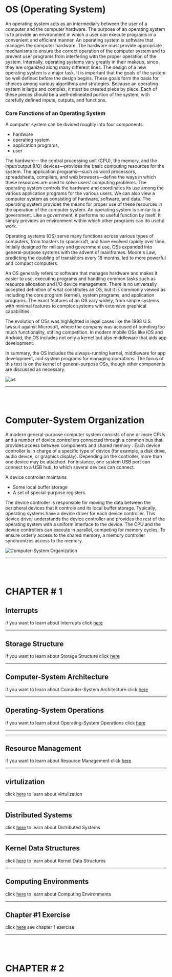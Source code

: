 # OS (Operating System)

An operating system acts as an intermediary between the user of a
computer and the computer hardware. The purpose of an operating
system is to provide an environment in which a user can execute
programs in a convenient and efficient manner.
An operating system is software that manages the computer hardware. The hardware must provide appropriate mechanisms to ensure the
correct operation of the computer system and to prevent user programs
from interfering with the proper operation of the system.
Internally, operating systems vary greatly in their makeup, since they
are organized along many different lines. The design of a new operating
system is a major task. It is important that the goals of the system be well
defined before the design begins. These goals form the basis for choices
among various algorithms and strategies.
Because an operating system is large and complex, it must be created
piece by piece. Each of these pieces should be a well-delineated portion
of the system, with carefully defined inputs, outputs, and functions.

### **Core Functions of an Operating System**

A computer system can be divided roughly into four
components:

- hardware
- operating system
- application programs,
- user

The hardware— the central processing unit (CPU), the memory, and the
input/output (I/O) devices—provides the basic computing resources for the
system. The application programs—such as word processors, spreadsheets,
compilers, and web browsers—define the ways in which these resources are
used to solve users’ computing problems. The operating system controls the
hardware and coordinates its use among the various application programs for
the various users.
We can also view a computer system as consisting of hardware, software,
and data. The operating system provides the means for proper use of these
resources in the operation of the computer system. An operating system is
similar to a government. Like a government, it performs no useful function
by itself. It simply provides an environment within which other programs can
do useful work.

Operating systems (OS) serve many functions across various types of computers, from toasters to spacecraft, and have evolved rapidly over time. Initially designed for military and government use, OSs expanded into general-purpose systems with the advent of mainframes. Moore's Law, predicting the doubling of transistors every 18 months, led to more powerful and compact computers.

An OS generally refers to software that manages hardware and makes it easier to use, executing programs and handling common tasks such as resource allocation and I/O device management. There is no universally accepted definition of what constitutes an OS, but it is commonly viewed as including the core program (kernel), system programs, and application programs. The exact features of an OS vary widely, from simple systems with minimal features to complex systems with extensive graphical capabilities.

The evolution of OSs was highlighted in legal cases like the 1998 U.S. lawsuit against Microsoft, where the company was accused of bundling too much functionality, stifling competition. In modern mobile OSs like iOS and Android, the OS includes not only a kernel but also middleware that aids app development.

In summary, the OS includes the always-running kernel, middleware for app development, and system programs for managing operations. The focus of this text is on the kernel of general-purpose OSs, though other components are discussed as necessary.

![os](https://encrypted-tbn2.gstatic.com/images?q=tbn:ANd9GcRoPce8JvqWBKm9lVMyp2O5_KIVxpf8fuvpgYnVeJhIkWkQczdY)

---

<br>
<br>

# Computer-System Organization

A modern general-purpose computer system consists of one or more CPUs and
a number of device controllers connected through a common bus that provides
access between components and shared memory . Each device
controller is in charge of a specific type of device (for example, a disk drive,
audio device, or graphics display). Depending on the controller, more than one
device may be attached. For instance, one system USB port can connect to a
USB hub, to which several devices can connect.

A device controller maintains

- Some local buffer storage
- A set of special-purpose registers.

The device controller is responsible for moving the data between the peripheral devices
that it controls and its local buffer storage.
Typically, operating systems have a device driver for each device controller. This device driver understands the device controller and provides the
rest of the operating system with a uniform interface to the device. The CPU and
the device controllers can execute in parallel, competing for memory cycles. To
ensure orderly access to the shared memory, a memory controller synchronizes
access to the memory.

![Computer-System Organization](https://images.slideplayer.com/36/10575294/slides/slide_9.jpg)

---

<br>
<br>

# CHAPTER # 1

## Interrupts

if you want to learn about Interrupts click [here](./chap1/interrupts/Interrupts.md)

---

## Storage Structure

if you want to learn about Storage Structure click [here](./chap1/Storage_Structure/Readme.md)

---

## Computer-System Architecture

if you want to learn about Computer-System Architecture click [here](./chap1/comp-sy-architecture/Readme.md)

---

## Operating-System Operations

if you want to learn about Operating-System Operations click [here](./chap1/os-operations/Readme.md)

---

---

## Resource Management

if you want to learn about Resource Management click [here](./chap1/Resource_managment/Readme.md)

---

## virtulization

click [here](./chap1/virtulization/Readme.md) to learn about virtulization

---

## Distributed Systems

click [here](./chap1/Distributed_Systems/Readme.md) to learn about Distributed Systems

---

## Kernel Data Structures

click [here](./chap1/data_structures/Readme.md) to learn about Kernel Data Structures

---

## Computing Environments

click [here](./chap1/computing_enviroment/Readme.md) to learn about Computing Environments

---

## Chapter #1 Exercise

click [here](./chap1/Exercise/Readme.md) see chapter 1 exercise

---

<br>
<br>

# CHAPTER # 2



